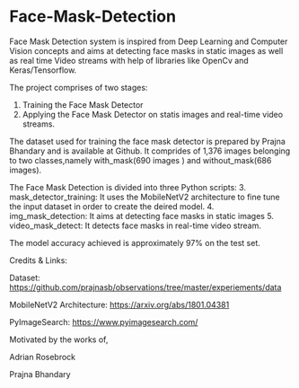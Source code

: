 # Face-Mask-Detection
Face Mask Detection system is inspired from Deep Learning and Computer Vision concepts and aims at detecting face masks in static images as well as real time Video streams with help of libraries like OpenCv and Keras/Tensorflow.

The project comprises of two stages:
1.	Training the Face Mask Detector
2.	Applying the Face Mask Detector on statis images and real-time video streams.

The dataset used for training the face mask detector is prepared by Prajna Bhandary and is available at Github. It comprides of 1,376 images belonging to two classes,namely with_mask(690 images ) and without_mask(686 images). 

The Face Mask Detection is divided into three Python scripts:
3.	mask_detector_training: It uses the MobileNetV2 architecture to fine tune the input dataset in order to create the deired model.
4.	img_mask_detection: It aims at detecting face masks in static images
5.	video_mask_detect: It detects face masks in real-time video stream.

The model accuracy achieved is approximately 97% on the test set.

Credits & Links:

Dataset: https://github.com/prajnasb/observations/tree/master/experiements/data

MobileNetV2 Architecture: https://arxiv.org/abs/1801.04381

PyImageSearch: https://www.pyimagesearch.com/

Motivated by the works of,

Adrian Rosebrock

Prajna Bhandary
